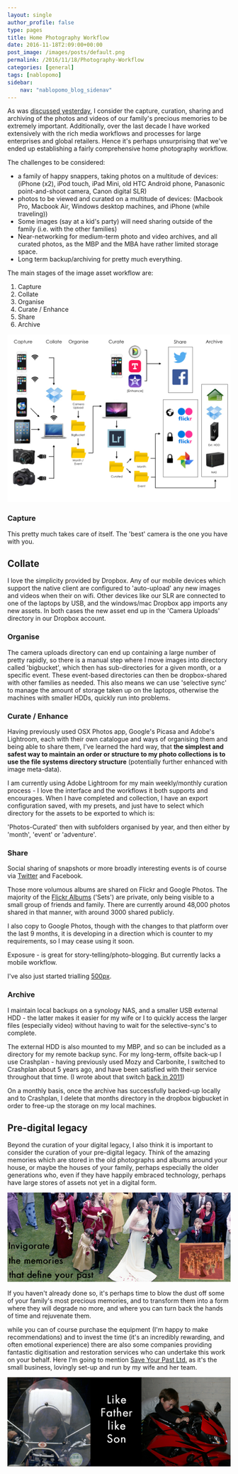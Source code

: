 ```yaml
---
layout: single
author_profile: false
type: pages
title: Home Photography Workflow
date: 2016-11-18T2:09:00+00:00
post_image: /images/posts/default.png
permalink: /2016/11/18/Photography-Workflow
categories: [general]
tags: [nablopomo]
sidebar:
    nav: "nablopomo_blog_sidenav"
---
```

As was [discussed yesterday](2016/11/17/Curation), I consider the capture, curation, sharing and archiving of the photos and videos of our family's precious memories to be extremely important. Additionally, over the last decade I have worked extensively with the rich media workflows and processes for large enterprises and global retailers. Hence it's perhaps unsurprising that we've ended up establishing a fairly comprehensive home photography workflow.

The challenges to be considered:
- a family of happy snappers, taking photos on a multitude of devices: (iPhone (x2), iPod touch, iPad Mini, old HTC Android phone, Panasonic point-and-shoot camera, Canon digital SLR)  
- photos to be viewed and curated on a multitude of devices: (Macbook Pro, Macbook Air, Windows desktop machines, and iPhone (while traveling))  
- Some images (say at a kid's party) will need sharing outside of the family (i.e. with the other families)  
- Near-networking for medium-term photo and video archives, and all curated photos, as the MBP and the MBA have rather limited storage space.  
- Long term backup/archiving for pretty much everything.  

The main stages of the image asset workflow are:  
1) Capture  
2) Collate  
3) Organise  
4) Curate / Enhance   
5) Share  
6) Archive


![Home Photography Workflow](/images/posts/NaBloPoMo18-workflow.jpg)


### Capture  
This pretty much takes care of itself. The 'best' camera is the one you have with you.

## Collate  
I love the simplicity provided by Dropbox. Any of our mobile devices which support the native client are configured to 'auto-upload' any new images and videos when their on wifi. Other devices like our SLR are connected to one of the laptops by USB, and the windows/mac Dropbox app imports any new assets.
In both cases the new asset end up in the 'Camera Uploads' directory in our Dropbox account.

### Organise  
The camera uploads directory can end up containing a large number of pretty rapidly, so there is a manual step where I move images into directory called 'bigbucket', which then has sub-directories for a given month, or a specific event. These event-based directories can then be dropbox-shared with other families as needed. This also means we can use 'selective sync' to manage the amount of storage taken up on the laptops, otherwise the machines with smaller HDDs, quickly run into problems.

### Curate / Enhance   
Having previously used OSX Photos app, Google's Picasa and Adobe's Lightroom, each with their own catalogue and ways of organising them and being able to share them, I've learned the hard way, that **the simplest and safest way to maintain an order or structure to my photo collections is to use the file systems directory structure** (potentially further enhanced with image meta-data).

I am currently using Adobe Lightroom for my main weekly/monthly curation process - I love the interface and the workflows it both supports and encourages. When I have completed and collection, I have an export configuration saved, with my presets, and just have to select which directory for the assets to be exported to which is:

'Photos-Curated' then with subfolders organised by year, and then either by 'month', 'event' or 'adventure'.


### Share  
Social sharing of snapshots or more broadly interesting events is of course via [Twitter](https://twitter.com/bseymour) and Facebook.

Those more volumous albums are shared on Flickr and Google Photos. The majority of the [Flickr Albums](https://www.flickr.com/photos/boseymour) ('Sets') are private, only being visible to a small group of friends and family. There are currently around 48,000 photos shared in that manner, with around 3000 shared publicly.

I also copy to Google Photos, though with the changes to that platform over the last 9 months, it is developing in a direction which is counter to my requirements, so I may cease using it soon.

Exposure - is great for story-telling/photo-blogging. But currently lacks a mobile workflow.

I've also just started trialling [500px](https://500px.com/bseymour).


### Archive
I maintain local backups on a synology NAS, and a smaller USB external HDD - the latter makes it easier for my wife or I to quickly access the larger files (especially video) without having to wait for the selective-sync's to complete.

The external HDD is also mounted to my MBP, and so can be included as a directory for my remote backup sync. For my long-term, offsite back-up I use Crashplan - having previously used Mozy and Carbonite, I switched to Crashplan about 5 years ago, and have been satisfied with their service throughout that time. (I wrote about that switch [back in 2011](2011/08/24/limits-of-unlimited-offsite-backup/))

On a monthly basis, once the archive has successfully backed-up locally and to Crashplan, I delete that months directory in the dropbox bigbucket in order to free-up the storage on my local machines.



## Pre-digital legacy

Beyond the curation of your digital legacy, I also think it is important to consider the curation of your pre-digital legacy. Think of the amazing memories which are stored in the old photographs and albums around your house, or maybe the houses of your family, perhaps especially the older generations who, even if they have happily embraced technology, perhaps have large stores of assets not yet in a digital form.

![Save Your Past](/images/posts/NaBloPoMo18-SYP2.jpg)

If you haven't already done so, it's perhaps time to blow the dust off some of your family's most precious memories, and to transform them into a form where they will degrade no more, and where you can turn back the hands of time and rejuvenate them.

while you can of course purchase the equipment (I'm happy to make recommendations) and to invest the time (it's an incredibly rewarding, and often emotional experience) there are also some companies providing fantastic digitisation and restoration services who can undertake this work on your behalf. Here I'm going to mention [Save Your Past Ltd.](http://www.saveyourpast.co.uk/) as it's the small business, lovingly set-up and run by my wife and her team.

![Save Your Past](/images/posts/NaBloPoMo18-SYP1.jpg)
